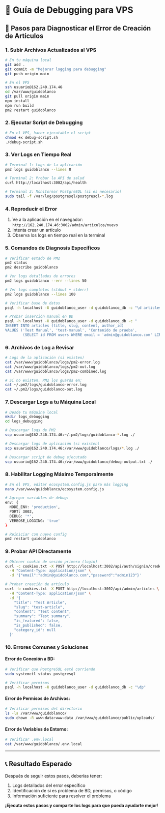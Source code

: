 # 🐛 Guía de Debugging para VPS

## 🚀 Pasos para Diagnosticar el Error de Creación de Artículos

### 1. **Subir Archivos Actualizados al VPS**

```bash
# En tu máquina local
git add .
git commit -m "Mejorar logging para debugging"
git push origin main

# En el VPS
ssh usuario@162.240.174.46
cd /var/www/guidoblanco
git pull origin main
npm install
npm run build
pm2 restart guidoblanco
```

### 2. **Ejecutar Script de Debugging**

```bash
# En el VPS, hacer ejecutable el script
chmod +x debug-script.sh
./debug-script.sh
```

### 3. **Ver Logs en Tiempo Real**

```bash
# Terminal 1: Logs de la aplicación
pm2 logs guidoblanco --lines 0

# Terminal 2: Probar la API de salud
curl http://localhost:3002/api/health

# Terminal 3: Monitorear PostgreSQL (si es necesario)
sudo tail -f /var/log/postgresql/postgresql-*.log
```

### 4. **Reproducir el Error**

1. Ve a la aplicación en el navegador: `http://162.240.174.46:3002/admin/articulos/nuevo`
2. Intenta crear un artículo
3. Observa los logs en tiempo real en la terminal

### 5. **Comandos de Diagnosis Específicos**

```bash
# Verificar estado de PM2
pm2 status
pm2 describe guidoblanco

# Ver logs detallados de errores
pm2 logs guidoblanco --err --lines 50

# Ver logs completos (stdout + stderr)
pm2 logs guidoblanco --lines 100

# Verificar base de datos
psql -h localhost -U guidoblanco_user -d guidoblanco_db -c "\d articles"

# Probar inserción manual en BD
psql -h localhost -U guidoblanco_user -d guidoblanco_db -c "
INSERT INTO articles (title, slug, content, author_id) 
VALUES ('Test Manual', 'test-manual', 'Contenido de prueba', 
        (SELECT id FROM users WHERE email = 'admin@guidoblanco.com' LIMIT 1));"
```

### 6. **Archivos de Log a Revisar**

```bash
# Logs de la aplicación (si existen)
cat /var/www/guidoblanco/logs/pm2-error.log
cat /var/www/guidoblanco/logs/pm2-out.log
cat /var/www/guidoblanco/logs/pm2-combined.log

# Si no existen, PM2 los guarda en:
cat ~/.pm2/logs/guidoblanco-error.log
cat ~/.pm2/logs/guidoblanco-out.log
```

### 7. **Descargar Logs a tu Máquina Local**

```bash
# Desde tu máquina local
mkdir logs_debugging
cd logs_debugging

# Descargar logs de PM2
scp usuario@162.240.174.46:~/.pm2/logs/guidoblanco-*.log ./

# Descargar logs de aplicación (si existen)
scp usuario@162.240.174.46:/var/www/guidoblanco/logs/*.log ./

# Descargar script de debug ejecutado
scp usuario@162.240.174.46:/var/www/guidoblanco/debug-output.txt ./
```

### 8. **Habilitar Logging Máximo Temporalmente**

```bash
# En el VPS, editar ecosystem.config.js para más logging
nano /var/www/guidoblanco/ecosystem.config.js

# Agregar variables de debug:
env: {
  NODE_ENV: 'production',
  PORT: 3002,
  DEBUG: '*',
  VERBOSE_LOGGING: 'true'
}

# Reiniciar con nuevo config
pm2 restart guidoblanco
```

### 9. **Probar API Directamente**

```bash
# Obtener cookie de sesión primero (login)
curl -c cookies.txt -X POST http://localhost:3002/api/auth/signin/credentials \
  -H "Content-Type: application/json" \
  -d '{"email":"admin@guidoblanco.com","password":"admin123"}'

# Probar creación de artículo
curl -b cookies.txt -X POST http://localhost:3002/api/admin/articles \
  -H "Content-Type: application/json" \
  -d '{
    "title": "Test Article",
    "slug": "test-article", 
    "content": "Test content",
    "summary": "Test summary",
    "is_featured": false,
    "is_published": false,
    "category_id": null
  }'
```

### 10. **Errores Comunes y Soluciones**

#### Error de Conexión a BD:
```bash
# Verificar que PostgreSQL esté corriendo
sudo systemctl status postgresql

# Verificar permisos
psql -h localhost -U guidoblanco_user -d guidoblanco_db -c "\dp"
```

#### Error de Permisos de Archivos:
```bash
# Verificar permisos del directorio
ls -la /var/www/guidoblanco/
sudo chown -R www-data:www-data /var/www/guidoblanco/public/uploads/
```

#### Error de Variables de Entorno:
```bash
# Verificar .env.local
cat /var/www/guidoblanco/.env.local
```

---

## 📞 **Resultado Esperado**

Después de seguir estos pasos, deberías tener:
1. Logs detallados del error específico
2. Identificación de si es problema de BD, permisos, o código
3. Información suficiente para resolver el problema

**¡Ejecuta estos pasos y comparte los logs para que pueda ayudarte mejor!**
